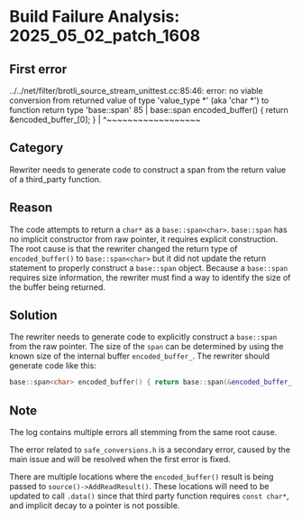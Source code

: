 # Build Failure Analysis: 2025_05_02_patch_1608

## First error

../../net/filter/brotli_source_stream_unittest.cc:85:46: error: no viable conversion from returned value of type 'value_type *' (aka 'char *') to function return type 'base::span<char>'
   85 |   base::span<char> encoded_buffer() { return &encoded_buffer_[0]; }
      |                                              ^~~~~~~~~~~~~~~~~~~

## Category
Rewriter needs to generate code to construct a span from the return value of a third_party function.

## Reason
The code attempts to return a `char*` as a `base::span<char>`. `base::span` has no implicit constructor from raw pointer, it requires explicit construction.  The root cause is that the rewriter changed the return type of `encoded_buffer()` to `base::span<char>` but it did not update the return statement to properly construct a `base::span` object. Because a `base::span` requires size information, the rewriter must find a way to identify the size of the buffer being returned.

## Solution
The rewriter needs to generate code to explicitly construct a `base::span` from the raw pointer. The size of the `span` can be determined by using the known size of the internal buffer `encoded_buffer_`. The rewriter should generate code like this:

```c++
base::span<char> encoded_buffer() { return base::span(&encoded_buffer_[0], encoded_buffer_.size()); }
```

## Note
The log contains multiple errors all stemming from the same root cause.

The error related to `safe_conversions.h` is a secondary error, caused by the main issue and will be resolved when the first error is fixed.

There are multiple locations where the `encoded_buffer()` result is being passed to `source()->AddReadResult()`. These locations will need to be updated to call `.data()` since that third party function requires `const char*`, and implicit decay to a pointer is not possible.